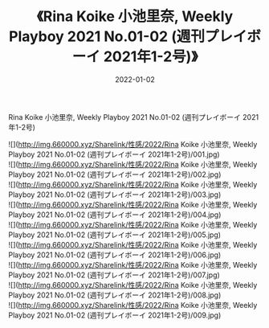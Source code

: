 ﻿---
layout: post
title:  《Rina Koike 小池里奈, Weekly Playboy 2021 No.01-02 (週刊プレイボーイ 2021年1-2号)》
date:   2022-01-02
img: http://img.660000.xyz/Sharelink/性感/2022/Rina Koike 小池里奈, Weekly Playboy 2021 No.01-02 (週刊プレイボーイ 2021年1-2号)/000.jpg
categories: [美女, 清纯, 唯美]
---

Rina Koike 小池里奈, Weekly Playboy 2021 No.01-02 (週刊プレイボーイ 2021年1-2号)

  ![](http://img.660000.xyz/Sharelink/性感/2022/Rina Koike 小池里奈, Weekly Playboy 2021 No.01-02 (週刊プレイボーイ 2021年1-2号)/001.jpg) <br> ![](http://img.660000.xyz/Sharelink/性感/2022/Rina Koike 小池里奈, Weekly Playboy 2021 No.01-02 (週刊プレイボーイ 2021年1-2号)/002.jpg) <br> ![](http://img.660000.xyz/Sharelink/性感/2022/Rina Koike 小池里奈, Weekly Playboy 2021 No.01-02 (週刊プレイボーイ 2021年1-2号)/003.jpg) <br> ![](http://img.660000.xyz/Sharelink/性感/2022/Rina Koike 小池里奈, Weekly Playboy 2021 No.01-02 (週刊プレイボーイ 2021年1-2号)/004.jpg) <br> ![](http://img.660000.xyz/Sharelink/性感/2022/Rina Koike 小池里奈, Weekly Playboy 2021 No.01-02 (週刊プレイボーイ 2021年1-2号)/005.jpg) <br> ![](http://img.660000.xyz/Sharelink/性感/2022/Rina Koike 小池里奈, Weekly Playboy 2021 No.01-02 (週刊プレイボーイ 2021年1-2号)/006.jpg) <br> ![](http://img.660000.xyz/Sharelink/性感/2022/Rina Koike 小池里奈, Weekly Playboy 2021 No.01-02 (週刊プレイボーイ 2021年1-2号)/007.jpg) <br> ![](http://img.660000.xyz/Sharelink/性感/2022/Rina Koike 小池里奈, Weekly Playboy 2021 No.01-02 (週刊プレイボーイ 2021年1-2号)/008.jpg) <br> ![](http://img.660000.xyz/Sharelink/性感/2022/Rina Koike 小池里奈, Weekly Playboy 2021 No.01-02 (週刊プレイボーイ 2021年1-2号)/009.jpg) <br>